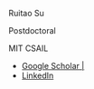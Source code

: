 <p>Ruitao Su</p>
<p>Postdoctoral</p>
<p>MIT CSAIL</p>

<ul>
<li> <a href="https://scholar.google.com/citations?user=jW1ZOmEAAAAJ&hl=en">Google Scholar | </a> </li><li> <a href="https://www.linkedin.com/in/ruitao-su-0608/">LinkedIn</a> </li>
</ul>
